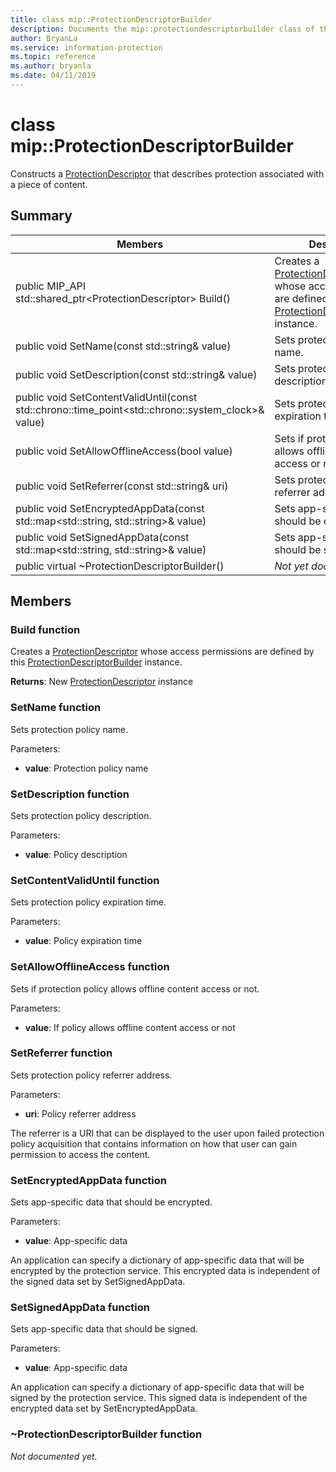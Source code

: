 ```yaml
---
title: class mip::ProtectionDescriptorBuilder 
description: Documents the mip::protectiondescriptorbuilder class of the Microsoft Information Protection (MIP) SDK.
author: BryanLa
ms.service: information-protection
ms.topic: reference
ms.author: bryanla
ms.date: 04/11/2019
---
```


# class mip::ProtectionDescriptorBuilder 
Constructs a [ProtectionDescriptor](class_mip_protectiondescriptor.md) that describes protection associated with a piece of content.
  
## Summary
 Members                        | Descriptions                                
--------------------------------|---------------------------------------------
public MIP_API std::shared_ptr\<ProtectionDescriptor\> Build()  |  Creates a [ProtectionDescriptor](class_mip_protectiondescriptor.md) whose access permissions are defined by this [ProtectionDescriptorBuilder](class_mip_protectiondescriptorbuilder.md) instance.
public void SetName(const std::string& value)  |  Sets protection policy name.
public void SetDescription(const std::string& value)  |  Sets protection policy description.
public void SetContentValidUntil(const std::chrono::time_point\<std::chrono::system_clock\>& value)  |  Sets protection policy expiration time.
public void SetAllowOfflineAccess(bool value)  |  Sets if protection policy allows offline content access or not.
public void SetReferrer(const std::string& uri)  |  Sets protection policy referrer address.
public void SetEncryptedAppData(const std::map\<std::string, std::string\>& value)  |  Sets app-specific data that should be encrypted.
public void SetSignedAppData(const std::map\<std::string, std::string\>& value)  |  Sets app-specific data that should be signed.
public virtual ~ProtectionDescriptorBuilder()  | _Not yet documented._
  
## Members
  
### Build function
Creates a [ProtectionDescriptor](class_mip_protectiondescriptor.md) whose access permissions are defined by this [ProtectionDescriptorBuilder](class_mip_protectiondescriptorbuilder.md) instance.

  
**Returns**: New [ProtectionDescriptor](class_mip_protectiondescriptor.md) instance
  
### SetName function
Sets protection policy name.

Parameters:  
* **value**: Protection policy name


  
### SetDescription function
Sets protection policy description.

Parameters:  
* **value**: Policy description


  
### SetContentValidUntil function
Sets protection policy expiration time.

Parameters:  
* **value**: Policy expiration time


  
### SetAllowOfflineAccess function
Sets if protection policy allows offline content access or not.

Parameters:  
* **value**: If policy allows offline content access or not


  
### SetReferrer function
Sets protection policy referrer address.

Parameters:  
* **uri**: Policy referrer address


The referrer is a URI that can be displayed to the user upon failed protection policy acquisition that contains information on how that user can gain permission to access the content.
  
### SetEncryptedAppData function
Sets app-specific data that should be encrypted.

Parameters:  
* **value**: App-specific data


An application can specify a dictionary of app-specific data that will be encrypted by the protection service. This encrypted data is independent of the signed data set by SetSignedAppData.
  
### SetSignedAppData function
Sets app-specific data that should be signed.

Parameters:  
* **value**: App-specific data


An application can specify a dictionary of app-specific data that will be signed by the protection service. This signed data is independent of the encrypted data set by SetEncryptedAppData.
  
### ~ProtectionDescriptorBuilder function
_Not documented yet._

